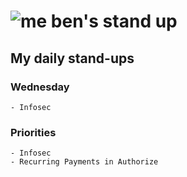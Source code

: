 # ![me](https://avatars2.githubusercontent.com/u/5232044?s=50&v=4) ben's stand up

## My daily stand-ups

### Wednesday

    - Infosec

### Priorities 
   
    - Infosec
    - Recurring Payments in Authorize
